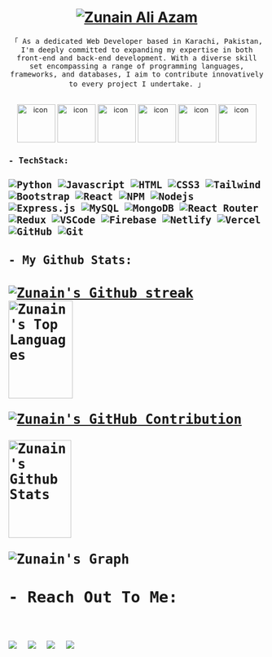 <!-- Intro  -->
<h1 align="center">
        <a href="https://git.io/typing-svg"><img src="https://readme-typing-svg.herokuapp.com?font=Righteous&pause=300&color=3368FF&size=35&center=true&vCenter=true&random=false&width=435&lines=Hi+all+!+%F0%9F%91%8B+;+I'm+Zunain+Ali+Azam!" alt="Zunain Ali Azam" />
        </a>
</h1>

<div align="center">
<p>
        <samp>「 As a dedicated Web Developer based in Karachi, Pakistan, I'm deeply committed to expanding my expertise in both front-end and back-end development. With a diverse skill set encompassing a range of programming languages, frameworks, and databases, I aim to contribute innovatively to every project I undertake. 」
        </samp>
</p>
<div/>
<br>

<div align="center">
  <img src="https://techstack-generator.vercel.app/js-icon.svg" alt="icon"width="75" height="75" />
  <img src="https://techstack-generator.vercel.app/python-icon.svg" alt="icon" width="75" height="75" />
  <img src="https://techstack-generator.vercel.app/react-icon.svg" alt="icon" width="75" height="75" />
  <img src="https://techstack-generator.vercel.app/mysql-icon.svg" alt="icon" width="75" height="75" />
   <img src="https://techstack-generator.vercel.app/restapi-icon.svg" alt="icon" width="75" height="75" />
  <img src="https://techstack-generator.vercel.app/redux-icon.svg" alt="icon" width="75" height="75"/>
        
<div/>

<div align="left">
<h3><samp> - TechStack:<samp/><h3/>

![Python](https://img.shields.io/badge/python-3670A0?style=for-the-badge&logo=python&logoColor=ffdd54) 
![Javascript](https://img.shields.io/badge/Javascript-F0DB4F?style=for-the-badge&labelColor=black&logo=javascript&logoColor=F0DB4F)
![HTML](https://img.shields.io/badge/HTML5-E34F26?style=for-the-badge&logo=html5&logoColor=white)
![CSS3](https://img.shields.io/badge/CSS3-1572B6?style=for-the-badge&logo=css3&logoColor=white)
![Tailwind](https://img.shields.io/badge/Tailwind_CSS-092749?style=for-the-badge&logo=tailwindcss&logoColor=06B6D4&labelColor=000000)
![Bootstrap](https://img.shields.io/badge/Bootstrap-563D7C?style=for-the-badge&logo=bootstrap&logoColor=white)
![React](https://img.shields.io/badge/-React-61DBFB?style=for-the-badge&labelColor=black&logo=react&logoColor=61DBFB)
![NPM](https://img.shields.io/badge/NPM-%23000000.svg?style=for-the-badge&logo=npm&logoColor=white) 
![Nodejs](https://img.shields.io/badge/Nodejs-3C873A?style=for-the-badge&labelColor=black&logo=node.js&logoColor=3C873A)
![Express.js](https://img.shields.io/badge/Express.js-000000?style=for-the-badge&logo=express&logoColor=white)
![MySQL](https://img.shields.io/badge/mysql-%2300f.svg?style=for-the-badge&logo=mysql&logoColor=white) 
![MongoDB](https://img.shields.io/badge/MongoDB-4EA94B?style=for-the-badge&logo=mongodb&logoColor=white) 
![React Router](https://img.shields.io/badge/React_Router-CA4245?style=for-the-badge&logo=react-router&logoColor=white) 
![Redux](https://img.shields.io/badge/redux-%23593d88.svg?style=for-the-badge&logo=redux&logoColor=white) 
![VSCode](https://img.shields.io/badge/Visual_Studio-0078d7?style=for-the-badge&logo=visual%20studio&logoColor=white)
![Firebase](https://img.shields.io/badge/firebase-%23039BE5.svg?style=for-the-badge&logo=firebase) 
![Netlify](https://img.shields.io/badge/netlify-%23000000.svg?style=for-the-badge&logo=netlify&logoColor=#00C7B7) 
![Vercel](https://img.shields.io/badge/vercel-%23000000.svg?style=for-the-badge&logo=vercel&logoColor=white) 
![GitHub](https://img.shields.io/badge/GitHub-%23121011.svg?style=for-the-badge&logo=github&logoColor=white) 
![Git](https://img.shields.io/badge/Git-F05032?style=for-the-badge&logo=git&logoColor=white)  
<div/>
  

<h3><samp> - My Github Stats:<samp/><h3/>
<div>
<p >
<a href="https://github.com/ZunainAliAzam">
        <img src="https://github-readme-streak-stats.herokuapp.com/?user=ZunainAliAzam&theme=radical&border=7F3FBF&background=0D1117" alt="Zunain's Github streak"/>
</a>
        <a href="https://github.com/ZunainAliAzam"><img alt="Zunain's Top Languages" src="https://denvercoder1-github-readme-stats.vercel.app/api/top-langs/?username=ZunainAliAzam&langs_count=8&layout=compact&theme=react&border_color=7F3FBF&bg_color=0D1117&title_color=F85D7F&icon_color=F8D866" height="192px" width="50%"/>
        </a>
</p>
        <p>
          <a href="https://github.com/ZunainAliAzam">
            <img src="https://github-profile-summary-cards.vercel.app/api/cards/profile-details?username=ZunainAliAzam&theme=radical" alt="Zunain's GitHub Contribution"/>
          </a>
        </p>
<div/>

<a> 
    <a href="https://github.com/ZunainAliAzam"><img alt="Zunain's Github Stats" src="https://denvercoder1-github-readme-stats.vercel.app/api?username=ZunainAliAzam&show_icons=true&count_private=true&theme=react&border_color=7F3FBF&bg_color=0D1117&title_color=F85D7F&icon_color=F8D866" height="192px" width="49.5%"/></a>
    <br/>
</a>


![Zunain's Graph](https://github-readme-activity-graph.vercel.app/graph?username=ZunainAliAzam&custom_title=Zunain's%20GitHub%20Activity%20Graph&bg_color=0D1117&color=7F3FBF&line=7F3FBF&point=7F3FBF&area_color=FFFFFF&title_color=FFFFFF&area=true)

<h3><samp> - Reach Out To Me:<samp/><h3/>
<a href="https://www.linkedin.com/in/zunain-ali-azam-4a985421b/" target="_blank"><img src="https://img.icons8.com/color/48/000000/linkedin.png"/></a>
<a href="https://www.facebook.com/zunain.azam18/" target="_blank"><img src="https://img.icons8.com/color/48/000000/facebook-new.png"/></a>
<a href="https://twitter.com/zunain_azam" target="_blank"><img src="https://img.icons8.com/color/48/000000/twitter--v2.png"/></a>
<a href="https://www.instagram.com/zunain._.azam/" target="_blank"><img src="https://img.icons8.com/color/48/000000/instagram-new--v1.png"/></a>
        
<!---
ZunainAzam19/ZunainAzam19 is a ✨ special ✨ repository because its `README.md` (this file) appears on your GitHub profile.
You can click the Preview link to take a look at your changes.
--->
